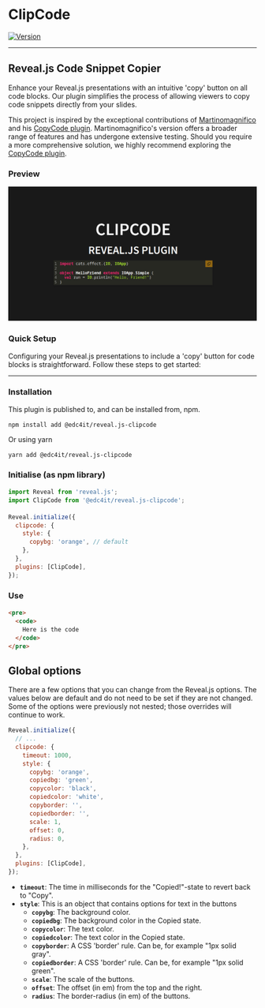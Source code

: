 # ClipCode

[![Version](https://img.shields.io/npm/v/@edc4it/reveal.js-clipcode)](https://www.npmjs.com/package/@edc4it/reveal.js-clipcode)

---

## Reveal.js Code Snippet Copier

Enhance your Reveal.js presentations with an intuitive 'copy' button on all code blocks. Our plugin simplifies the process of allowing viewers to copy code snippets directly from your slides.

This project is inspired by the exceptional contributions of [Martinomagnifico](https://github.com/Martinomagnifico) and his [CopyCode plugin](https://github.com/Martinomagnifico/reveal.js-copycode). Martinomagnifico's version offers a broader range of features and has undergone extensive testing. Should you require a more comprehensive solution, we highly recommend exploring the [CopyCode plugin](https://github.com/Martinomagnifico/reveal.js-copycode).

### Preview

![Plugin Screenshot](demo/Screenshot_20240328_112349.png)

### Quick Setup

Configuring your Reveal.js presentations to include a 'copy' button for code blocks is straightforward. Follow these steps to get started:

---

### Installation

This plugin is published to, and can be installed from, npm.

```console
npm install add @edc4it/reveal.js-clipcode
```

Or using yarn

```console
yarn add @edc4it/reveal.js-clipcode
```

### Initialise (as npm library)

```js
import Reveal from 'reveal.js';
import ClipCode from '@edc4it/reveal.js-clipcode';

Reveal.initialize({
  clipcode: {
    style: {
      copybg: 'orange', // default
    },
  },
  plugins: [ClipCode],
});
```

### Use

```html
<pre>
  <code>
    Here is the code
  </code>
</pre>
```

## Global options

There are a few options that you can change from the Reveal.js options. The values below are default and do not need to be set if they are not changed. Some of the options were previously not nested; those overrides will continue to work.

```javascript
Reveal.initialize({
  // ...
  clipcode: {
    timeout: 1000,
    style: {
      copybg: 'orange',
      copiedbg: 'green',
      copycolor: 'black',
      copiedcolor: 'white',
      copyborder: '',
      copiedborder: '',
      scale: 1,
      offset: 0,
      radius: 0,
    },
  },
  plugins: [ClipCode],
});
```

- **`timeout`**: The time in milliseconds for the "Copied!"-state to revert back to "Copy".
- **`style`**: This is an object that contains options for text in the buttons
  - **`copybg`**: The background color.
  - **`copiedbg`**: The background color in the Copied state.
  - **`copycolor`**: The text color.
  - **`copiedcolor`**: The text color in the Copied state.
  - **`copyborder`**: A CSS 'border' rule. Can be, for example "1px solid gray".
  - **`copiedborder`**: A CSS 'border' rule. Can be, for example "1px solid green".
  - **`scale`**: The scale of the buttons.
  - **`offset`**: The offset (in em) from the top and the right.
  - **`radius`**: The border-radius (in em) of the buttons.
